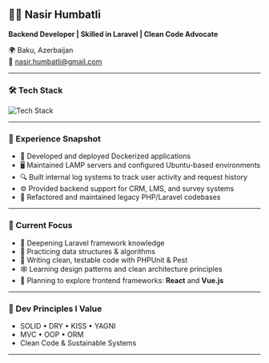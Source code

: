 ## 🧑‍💻 Nasir Humbatli

**Backend Developer | Skilled in Laravel | Clean Code Advocate**

🌍 Baku, Azerbaijan  
📧 [nasir.humbatli@gmail.com](mailto:nasir.humbatli@gmail.com)  


---

### 🛠️ Tech Stack

<p align="left">
  <img src="https://skillicons.dev/icons?i=php,laravel,mysql,git,docker,linux,html,css,js,bootstrap,tailwind" alt="Tech Stack" />
</p>

---

### 💼 Experience Snapshot

- 🐳 Developed and deployed Dockerized applications  
- 🖥️ Maintained LAMP servers and configured Ubuntu-based environments  
- 🔍 Built internal log systems to track user activity and request history  
- ⚙️ Provided backend support for CRM, LMS, and survey systems  
- 🔧 Refactored and maintained legacy PHP/Laravel codebases

---

### 🎯 Current Focus

- 🔁 Deepening Laravel framework knowledge  
- 🧠 Practicing data structures & algorithms  
- 🧪 Writing clean, testable code with PHPUnit & Pest  
- 🕸️ Learning design patterns and clean architecture principles  
- 🌱 Planning to explore frontend frameworks: **React** and **Vue.js**

---

### 📖 Dev Principles I Value

- SOLID • DRY • KISS • YAGNI  
- MVC • OOP • ORM  
- Clean Code & Sustainable Systems

---

